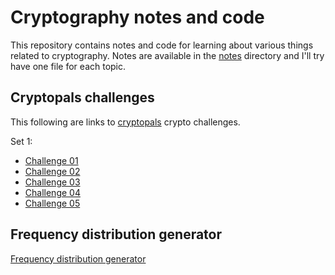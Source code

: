 # Cryptography notes and code
This repository contains notes and code for learning about various things
related to cryptography.
Notes are available in the [notes](./notes) directory and I'll try have one
file for each topic.

## Cryptopals challenges
This following are links to [cryptopals](https://cryptopals.com/) crypto
challenges.

Set 1:
* [Challenge 01](src/challenge_01.c)
* [Challenge 02](src/challenge_02.c)
* [Challenge 03](src/challenge_03.c)
* [Challenge 04](src/challenge_04.c)
* [Challenge 05](src/challenge_05.c)

## Frequency distribution generator
[Frequency distribution generator](./notes/cryptoanalysis#frequency_distribution_generator)
